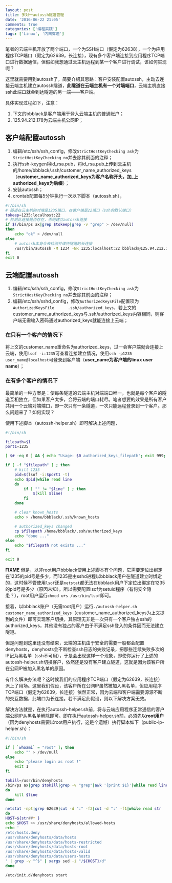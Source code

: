 ```yaml
---
layout: post
title: 多对一autossh隧道管理
date: '2016-06-22 21:05'
comments: true
categories: ['编程实践']  
tags: ['Linux', '内网穿透']
---
```


笔者的云端主机开放了两个端口，一个为SSH端口（假定为62638），一个为应用程序TCP端口（假定为62639，长连接），现有多个客户端连接到应用程序TCP端口进行数据通信，但假如我想通过云主机远程到某一个客户进行调试，该如何实现呢？

<!--more-->

这里就需要用到autossh了，简要介绍其思路：客户安装配置autossh，主动去连接云端主机建立autossh隧道，**此隧道在云端主机有一个对端端口**，云端主机直接ssh此端口就会到达隧道的另一端——客户端。

具体实现过程如下，注意：
1. 下文的bbblack是客户端用于登入云端主机的普通账户；
2. 125.94.212.178为云端主机公网IP；

## 客户端配置autossh

1. 编辑/etc/ssh/ssh_config，修改`StrictHostKeyChecking ask`为`StrictHostKeyChecking no`并去除其前面的注释；
2. 执行ssh-keygen得id_rsa.pub，将id_rsa.pub上传到云主机的/home/bbblack/.ssh/customer_name_authorized_keys（**customer_name_authorized_keys为客户名称开头，加_上authorized_keys为后缀**）；
3. 安装autossh；
4. crontab配置每5分钟执行一次以下脚本（autossh.sh），

```bash
#!/bin/sh
# 隧道在云主机的对端是1235端口，在客户端是22端口（ssh的默认端口）
tokeep=1235:localhost:22
# 检测此连接是否存在，否则建立autossh连接
if $(/bin/ps ax|grep $tokeep|grep -v "grep" > /dev/null)
then
    echo "ok" > /dev/null
else
    # autossh本身会去检测并维持隧道的长连接
    /usr/bin/autossh -M 1234 -NR 1235:localhost:22 bbblack@125.94.212.178 -p62638 > /root/autossh.log 2>&1 &
fi
exit 0
```

## 云端配置autossh

1. 编辑/etc/ssh/ssh_config，修改`StrictHostKeyChecking ask`为`StrictHostKeyChecking no`并去除其前面的注释；
2. 编辑/etc/ssh/sshd_config，修改`AuthorizedKeysFile`配置项为`AuthorizedKeysFile      .ssh/authorized_keys`，若上文的customer_name_authorized_keys与.ssh/authorized_keys内容相同，则客户端无需输入密码通过authorized_keys就能连接上云端；

### 在只有一个客户的情况下

将上文的customer_name重命名为authorized_keys，过一会客户端就会连接上云端，使用`lsof -i:1235`可查看连接建立情况，使用`ssh -p1235 user_name@localhost`可登录到客户端（**user_name为客户端的linux user name**）；

### 在有多个客户的情况下

最简单的一种方案是：使每条隧道的云端主机对端端口唯一，也就是每个客户的隧道互相独立，但如果客户太多，会将云端的端口耗尽。笔者想要的效果是所有客户共用一个云端对端端口，即一次只有一条隧道，一次只能远程登录到一个客户。那么问题来了？如何实现？

使用下述脚本（autossh-helper.sh）即可解决上述问题，

```bash
#!/bin/sh

filepath=$1
port1=1235

[ $# -eq 0 ] && { echo "Usage: $0 authorized_keys_filepath"; exit 999; }

if [ -f "$filepath" ] ; then
    # kill 1235
    pid=$(lsof -i:$port1 -t)
    echo $pid|while read line
    do
        if [ "" != "$line" ] ; then
            $(kill $line)
        fi
    done

    # clear known_hosts
    echo > /home/bbblack/.ssh/known_hosts

    # authorized_keys changed
    cp $filepath /home/bbblack/.ssh/authorized_keys
    echo "done ..."
else
    echo "$filepath not exists ..."
fi

exit 0
```

**FIXME** 
但是，以非root用户bbblack使用上述脚本有个问题，它需要定位出绑定在1235的pid号是多少，而1235是由sshd进程以bbblack用户在隧道建立时绑定的，这时候不管使用`lsof`还是`netstat`都无法在bbblack用户下定位出绑定在1235的pid号是多少（原因未知）。所以需要配置lsof为setuid程序（有何安全隐患？），root用户运行`chmod u+s /usr/bin/lsof`即可。

接着，以bbblack账户（无需root用户）运行`./autossh-helper.sh customer_name_authorized_keys`（customer_name_authorized_keys为上文提到的文件）即可实现客户切换，其原理无非是一次只有一个客户独占ssh的authorized_keys，其他没有独占的客户由于不满足ssh登入的条件因而无法建立隧道。

但是问题到这里还没有结束，云端的主机由于安全的需要一般都会配置denyhosts，denyhosts会不断检查ssh日志的失败记录，把那些连续失败多次的IP记为黑名单（ssh不可用），于是会出现这样一个现象，即使你运行了上述的autossh-helper.sh切换客户，依然还是没有客户建立隧道，这就是因为该客户所在公网IP被加入黑名单的原因。

有什么解决办法呢？这时候我们的应用程序TCP端口（假定为62639，长连接）派上了用场。这里我们假设，该客户所在公网IP虽然被加入黑名单，但应用程序TCP端口（假定为62639，长连接）依然正常，因为云端和客户端需要源源不断的交互数据，此端口为长连接。若不满足此假设，则以下解决方案无效。

解决方法就是，在执行autossh-helper.sh前，将与云端应用程序正常通信的客户端公网IP从黑名单解除即可。即在执行autossh-helper.sh前，必须先以**root用户**（因为denyhosts需要以root用户执行，这是个遗憾）执行脚本如下（public-ip-helper.sh）：

```bash
#!/bin/sh

if [ `whoami` = "root" ]; then
    echo "" > /dev/null
else
    echo "please login as root !"
    exit 1
fi

tokill=/usr/bin/denyhosts
/bin/ps ax|grep $tokill|grep -v "grep"|awk '{print $1}'|while read line
do
    kill $line
done

netstat -npt|grep 62639|cut -d ":" -f2|cut -d ":" -f1|while read str
do
HOST=${str##* }
echo $HOST >> /usr/share/denyhosts/allowed-hosts
echo '
/etc/hosts.deny
/usr/share/denyhosts/data/hosts
/usr/share/denyhosts/data/hosts-restricted
/usr/share/denyhosts/data/hosts-root
/usr/share/denyhosts/data/hosts-valid
/usr/share/denyhosts/data/users-hosts
' | grep -v "^$" | xargs sed -i "/${HOST}/d"
done

/etc/init.d/denyhosts start
```
